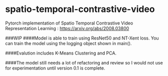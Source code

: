 # spatio-temporal-contrastive-video
Pytorch implementation of Spatio Temporal Contrastive Video Representation Learning : https://arxiv.org/abs/2008.03800


###WIP
####Model is able to train using ResNet50 and NT-Xent loss. You can train the model using the logging object shown in main().

####Evalution includes K-Means Clustering and PCA. 

####The model still needs a lot of refactoring and review so I would not use for experimentation until version 0.1 is complete. 